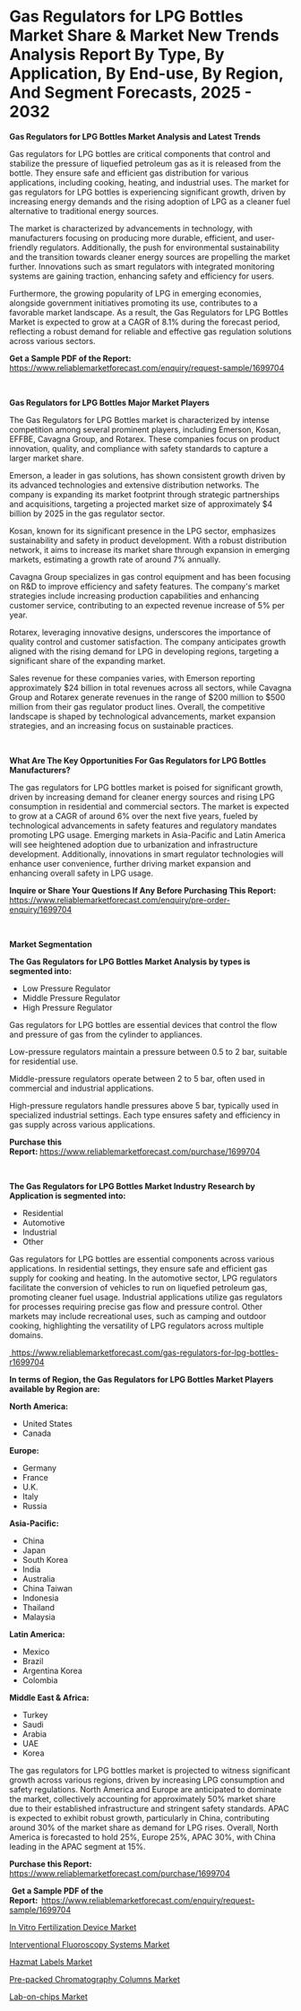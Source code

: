 <p><h1>Gas Regulators for LPG Bottles Market Share & Market New Trends Analysis Report By Type, By Application, By End-use, By Region, And Segment Forecasts, 2025 - 2032</h1></p><p><strong>Gas Regulators for LPG Bottles Market Analysis and Latest Trends</strong></p>
<p><p>Gas regulators for LPG bottles are critical components that control and stabilize the pressure of liquefied petroleum gas as it is released from the bottle. They ensure safe and efficient gas distribution for various applications, including cooking, heating, and industrial uses. The market for gas regulators for LPG bottles is experiencing significant growth, driven by increasing energy demands and the rising adoption of LPG as a cleaner fuel alternative to traditional energy sources.</p><p>The market is characterized by advancements in technology, with manufacturers focusing on producing more durable, efficient, and user-friendly regulators. Additionally, the push for environmental sustainability and the transition towards cleaner energy sources are propelling the market further. Innovations such as smart regulators with integrated monitoring systems are gaining traction, enhancing safety and efficiency for users.</p><p>Furthermore, the growing popularity of LPG in emerging economies, alongside government initiatives promoting its use, contributes to a favorable market landscape. As a result, the Gas Regulators for LPG Bottles Market is expected to grow at a CAGR of 8.1% during the forecast period, reflecting a robust demand for reliable and effective gas regulation solutions across various sectors.</p></p>
<p><strong>Get a Sample PDF of the Report:&nbsp;</strong> <a href="https://www.reliablemarketforecast.com/enquiry/request-sample/1699704?utm_campaign=1134&utm_medium=2&utm_source=Github&utm_content=ia&utm_term=27032025&utm_id=gas-regulators-for-lpg-bottles">https://www.reliablemarketforecast.com/enquiry/request-sample/1699704</a></p>
<p>&nbsp;</p>
<p><strong>Gas Regulators for LPG Bottles Major Market Players</strong></p>
<p><p>The Gas Regulators for LPG Bottles market is characterized by intense competition among several prominent players, including Emerson, Kosan, EFFBE, Cavagna Group, and Rotarex. These companies focus on product innovation, quality, and compliance with safety standards to capture a larger market share.</p><p>Emerson, a leader in gas solutions, has shown consistent growth driven by its advanced technologies and extensive distribution networks. The company is expanding its market footprint through strategic partnerships and acquisitions, targeting a projected market size of approximately $4 billion by 2025 in the gas regulator sector.</p><p>Kosan, known for its significant presence in the LPG sector, emphasizes sustainability and safety in product development. With a robust distribution network, it aims to increase its market share through expansion in emerging markets, estimating a growth rate of around 7% annually.</p><p>Cavagna Group specializes in gas control equipment and has been focusing on R&D to improve efficiency and safety features. The company's market strategies include increasing production capabilities and enhancing customer service, contributing to an expected revenue increase of 5% per year.</p><p>Rotarex, leveraging innovative designs, underscores the importance of quality control and customer satisfaction. The company anticipates growth aligned with the rising demand for LPG in developing regions, targeting a significant share of the expanding market.</p><p>Sales revenue for these companies varies, with Emerson reporting approximately $24 billion in total revenues across all sectors, while Cavagna Group and Rotarex generate revenues in the range of $200 million to $500 million from their gas regulator product lines. Overall, the competitive landscape is shaped by technological advancements, market expansion strategies, and an increasing focus on sustainable practices.</p></p>
<p>&nbsp;</p>
<p><strong>What Are The Key Opportunities For Gas Regulators for LPG Bottles Manufacturers?</strong></p>
<p><p>The gas regulators for LPG bottles market is poised for significant growth, driven by increasing demand for cleaner energy sources and rising LPG consumption in residential and commercial sectors. The market is expected to grow at a CAGR of around 6% over the next five years, fueled by technological advancements in safety features and regulatory mandates promoting LPG usage. Emerging markets in Asia-Pacific and Latin America will see heightened adoption due to urbanization and infrastructure development. Additionally, innovations in smart regulator technologies will enhance user convenience, further driving market expansion and enhancing overall safety in LPG usage.</p></p>
<p><strong>Inquire or Share Your Questions If Any Before Purchasing This Report:</strong> <a href="https://www.reliablemarketforecast.com/enquiry/pre-order-enquiry/1699704?utm_campaign=1134&utm_medium=2&utm_source=Github&utm_content=ia&utm_term=27032025&utm_id=gas-regulators-for-lpg-bottles">https://www.reliablemarketforecast.com/enquiry/pre-order-enquiry/1699704</a></p>
<p>&nbsp;</p>
<p><strong>Market Segmentation</strong></p>
<p><strong>The Gas Regulators for LPG Bottles Market Analysis by types is segmented into:</strong></p>
<p><ul><li>Low Pressure Regulator</li><li>Middle Pressure Regulator</li><li>High Pressure Regulator</li></ul></p>
<p><p>Gas regulators for LPG bottles are essential devices that control the flow and pressure of gas from the cylinder to appliances. </p><p>Low-pressure regulators maintain a pressure between 0.5 to 2 bar, suitable for residential use. </p><p>Middle-pressure regulators operate between 2 to 5 bar, often used in commercial and industrial applications. </p><p>High-pressure regulators handle pressures above 5 bar, typically used in specialized industrial settings. Each type ensures safety and efficiency in gas supply across various applications.</p></p>
<p><strong>Purchase this Report:&nbsp;</strong><a href="https://www.reliablemarketforecast.com/purchase/1699704?utm_campaign=1134&utm_medium=2&utm_source=Github&utm_content=ia&utm_term=27032025&utm_id=gas-regulators-for-lpg-bottles">https://www.reliablemarketforecast.com/purchase/1699704</a></p>
<p>&nbsp;</p>
<p><strong>The Gas Regulators for LPG Bottles Market Industry Research by Application is segmented into:</strong></p>
<p><ul><li>Residential</li><li>Automotive</li><li>Industrial</li><li>Other</li></ul></p>
<p><p>Gas regulators for LPG bottles are essential components across various applications. In residential settings, they ensure safe and efficient gas supply for cooking and heating. In the automotive sector, LPG regulators facilitate the conversion of vehicles to run on liquefied petroleum gas, promoting cleaner fuel usage. Industrial applications utilize gas regulators for processes requiring precise gas flow and pressure control. Other markets may include recreational uses, such as camping and outdoor cooking, highlighting the versatility of LPG regulators across multiple domains.</p></p>
<p><a href="https://www.reliablemarketforecast.com/gas-regulators-for-lpg-bottles-r1699704?utm_campaign=1134&utm_medium=2&utm_source=Github&utm_content=ia&utm_term=27032025&utm_id=gas-regulators-for-lpg-bottles">&nbsp;https://www.reliablemarketforecast.com/gas-regulators-for-lpg-bottles-r1699704</a></p>
<p><strong>In terms of Region, the Gas Regulators for LPG Bottles Market Players available by Region are:</strong></p>
<p>
    <p> <strong> North America: </strong>
        <ul>
            <li>United States</li>
            <li>Canada</li>
        </ul>
        </p> 
    <p> <strong> Europe: </strong>
        <ul>
            <li>Germany</li>
            <li>France</li>
            <li>U.K.</li>
            <li>Italy</li>
            <li>Russia</li>
        </ul>
        </p> 
    <p> <strong> Asia-Pacific: </strong>
        <ul>
            <li>China</li>
            <li>Japan</li>
            <li>South Korea</li>
            <li>India</li>
            <li>Australia</li>
            <li>China Taiwan</li>
            <li>Indonesia</li>
            <li>Thailand</li>
            <li>Malaysia</li>
        </ul>
        </p> 
    <p> <strong> Latin America: </strong>
        <ul>
            <li>Mexico</li>
            <li>Brazil</li>
            <li>Argentina Korea</li>
            <li>Colombia</li>
        </ul>
        </p> 
    <p> <strong> Middle East & Africa: </strong>
        <ul>
            <li>Turkey</li>
            <li>Saudi</li>
            <li>Arabia</li>
            <li>UAE</li>
            <li>Korea</li>
        </ul>
    </p>
    </p>
<p><p>The gas regulators for LPG bottles market is projected to witness significant growth across various regions, driven by increasing LPG consumption and safety regulations. North America and Europe are anticipated to dominate the market, collectively accounting for approximately 50% market share due to their established infrastructure and stringent safety standards. APAC is expected to exhibit robust growth, particularly in China, contributing around 30% of the market share as demand for LPG rises. Overall, North America is forecasted to hold 25%, Europe 25%, APAC 30%, with China leading in the APAC segment at 15%.</p></p>
<p><strong>Purchase this Report: </strong><a href="https://www.reliablemarketforecast.com/purchase/1699704?utm_campaign=1134&utm_medium=2&utm_source=Github&utm_content=ia&utm_term=27032025&utm_id=gas-regulators-for-lpg-bottles">https://www.reliablemarketforecast.com/purchase/1699704</a></p>
<p>&nbsp;<strong>Get a Sample PDF of the Report:&nbsp;&nbsp;</strong><a href="https://www.reliablemarketforecast.com/enquiry/request-sample/1699704?utm_campaign=1134&utm_medium=2&utm_source=Github&utm_content=ia&utm_term=27032025&utm_id=gas-regulators-for-lpg-bottles">https://www.reliablemarketforecast.com/enquiry/request-sample/1699704</a></p>
<p><strong></strong></p>
<p><p><a href="https://github.com/chlihakwatsi/Market-Research-Report-List-1/blob/main/in-vitro-fertilization-device-market.md?utm_campaign=1134&utm_medium=2&utm_source=Github&utm_content=ia&utm_term=27032025&utm_id=gas-regulators-for-lpg-bottles">In Vitro Fertilization Device Market</a></p><p><a href="https://github.com/rubiogruis0p/Market-Research-Report-List-1/blob/main/interventional-fluoroscopy-systems-market.md?utm_campaign=1134&utm_medium=2&utm_source=Github&utm_content=ia&utm_term=27032025&utm_id=gas-regulators-for-lpg-bottles">Interventional Fluoroscopy Systems Market</a></p><p><a href="https://github.com/kocssequen/Market-Research-Report-List-1/blob/main/hazmat-labels-market.md?utm_campaign=1134&utm_medium=2&utm_source=Github&utm_content=ia&utm_term=27032025&utm_id=gas-regulators-for-lpg-bottles">Hazmat Labels Market</a></p><p><a href="https://github.com/sokurgleyde/Market-Research-Report-List-1/blob/main/pre-packed-chromatography-columns-market.md?utm_campaign=1134&utm_medium=2&utm_source=Github&utm_content=ia&utm_term=27032025&utm_id=gas-regulators-for-lpg-bottles">Pre-packed Chromatography Columns Market</a></p><p><a href="https://github.com/jemmysolin5k/Market-Research-Report-List-1/blob/main/lab-on-chips-market.md?utm_campaign=1134&utm_medium=2&utm_source=Github&utm_content=ia&utm_term=27032025&utm_id=gas-regulators-for-lpg-bottles">Lab-on-chips Market</a></p></p>